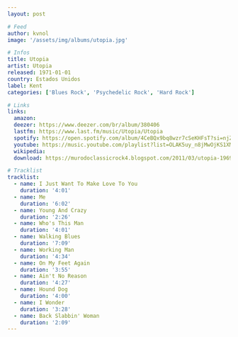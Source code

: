 ```yaml
---
layout: post

# Feed
author: kvnol
image: '/assets/img/albums/utopia.jpg'

# Infos
title: Utopia
artist: Utopia
released: 1971-01-01
country: Estados Unidos
label: Kent
categories: ['Blues Rock', 'Psychedelic Rock', 'Hard Rock']

# Links
links:
  amazon:
  deezer: https://www.deezer.com/br/album/380406
  lastfm: https://www.last.fm/music/Utopia/Utopia
  spotify: https://open.spotify.com/album/4CeBQx9bq8wzr7cSeKHFsT?si=njZq0C7XRZyE6837eYRLjw
  youtube: https://music.youtube.com/playlist?list=OLAK5uy_n8jMwOjKS1XMPdSma2HXFl-NWbRXHp4o8
  wikipedia:
  download: https://murodoclassicrock4.blogspot.com/2011/03/utopia-1969.html

# Tracklist
tracklist:
  - name: I Just Want To Make Love To You
    duration: '4:01'
  - name: Me
    duration: '6:02'
  - name: Young And Crazy
    duration: '2:26'
  - name: Who's This Man
    duration: '4:01'
  - name: Walking Blues
    duration: '7:09'
  - name: Working Man
    duration: '4:34'
  - name: On My Feet Again
    duration: '3:55'
  - name: Ain't No Reason
    duration: '4:27'
  - name: Hound Dog
    duration: '4:00'
  - name: I Wonder
    duration: '3:28'
  - name: Back Slabbin' Woman
    duration: '2:09'
---
```

